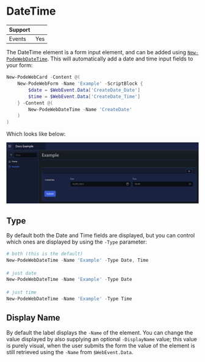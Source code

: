 # DateTime

| Support | |
| ------- |-|
| Events | Yes |

The DateTime element is a form input element, and can be added using [`New-PodeWebDateTime`](../../../Functions/Elements/New-PodeWebDateTime). This will automatically add a date and time input fields to your form:

```powershell
New-PodeWebCard -Content @(
    New-PodeWebForm -Name 'Example' -ScriptBlock {
        $date = $WebEvent.Data['CreateDate_Date']
        $time = $WebEvent.Data['CreateDate_Time']
    } -Content @(
        New-PodeWebDateTime -Name 'CreateDate'
    )
)
```

Which looks like below:

![datetime](../../../images/datetime.png)

## Type

By default both the Date and Time fields are displayed, but you can control which ones are displayed by using the `-Type` parameter:

```powershell
# both (this is the default)
New-PodeWebDateTime -Name 'Example' -Type Date, Time

# just date
New-PodeWebDateTime -Name 'Example' -Type Date

# just time
New-PodeWebDateTime -Name 'Example' -Type Time
```

## Display Name

By default the label displays the `-Name` of the element. You can change the value displayed by also supplying an optional `-DisplayName` value; this value is purely visual, when the user submits the form the value of the element is still retrieved using the `-Name` from `$WebEvent.Data`.
